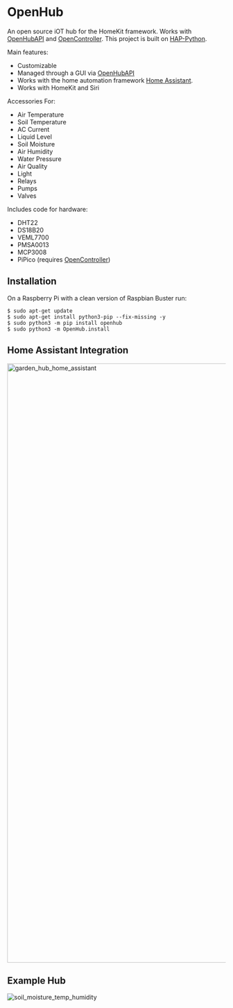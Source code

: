 # OpenHub

An open source iOT hub for the HomeKit framework. Works with [OpenHubAPI](https://github.com/ganonp/OpenHubAPI) and [OpenController](https://github.com/ganonp/OpenController). This project is built on [HAP-Python](https://github.com/ikalchev/HAP-python). 

Main features:

* Customizable
* Managed through a GUI via [OpenHubAPI](https://github.com/ganonp/OpenHubAPI)
* Works with the home automation framework [Home Assistant](https://github.com/home-assistant/home-assistant).
* Works with HomeKit and Siri

Accessories For:
* Air Temperature
* Soil Temperature
* AC Current
* Liquid Level
* Soil Moisture
* Air Humidity
* Water Pressure
* Air Quality
* Light
* Relays
* Pumps
* Valves

Includes code for hardware:
* DHT22
* DS18B20
* VEML7700
* PMSA0013
* MCP3008
* PiPico (requires [OpenController](https://github.com/ganonp/OpenController))

## Installation 

On a Raspberry Pi with a clean version of Raspbian Buster run:
```
$ sudo apt-get update
$ sudo apt-get install python3-pip --fix-missing -y
$ sudo python3 -m pip install openhub
$ sudo python3 -m OpenHub.install
```

## Home Assistant Integration 

<img width="1381" alt="garden_hub_home_assistant" src="https://user-images.githubusercontent.com/3904428/142282799-40c58ffb-13dd-4115-ba77-7052f0199957.png">

## Example Hub

![soil_moisture_temp_humidity](https://user-images.githubusercontent.com/3904428/142282859-fffbcc82-ac24-4a6b-afc1-daf44ad1abfe.jpg)
